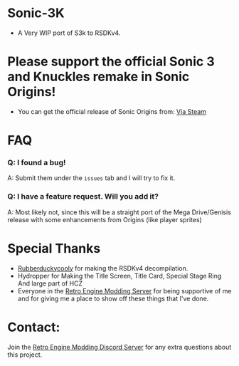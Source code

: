 # **Sonic-3K**
+ A Very WIP port of S3k to RSDKv4.

# **Please support the official Sonic 3 and Knuckles remake in Sonic Origins!**
+ You can get the official release of Sonic Origins from:
    [Via Steam](https://store.steampowered.com/app/1794960/Sonic_Origins/)

# FAQ
### Q: I found a bug!
A: Submit them under the `issues` tab and I will try to fix it.

### Q: I have a feature request. Will you add it? 
A: Most likely not, since this will be a straight port of the Mega Drive/Genisis release with some enhancements from Origins (like player sprites)


# Special Thanks
* [Rubberduckycooly](https://github.com/Rubberduckycooly) for making the RSDKv4 decompilation.
* Hydropper for Making the Title Screen, Title Card, Special Stage Ring And large part of HCZ
* Everyone in the [Retro Engine Modding Server](https://dc.railgun.works/retroengine) for being supportive of me and for giving me a place to show off these things that I've done.

# Contact:
Join the [Retro Engine Modding Discord Server](https://dc.railgun.works/retroengine) for any extra questions about this project.
